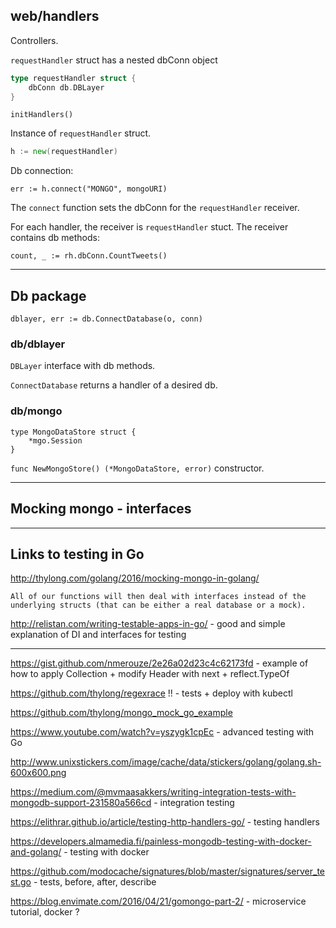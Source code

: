 ## web/handlers

Controllers.

`requestHandler` struct has a nested dbConn object

```go
type requestHandler struct {
	dbConn db.DBLayer
}
```

`initHandlers()`

Instance of `requestHandler` struct.

```go
h := new(requestHandler)
```

Db connection:

```
err := h.connect("MONGO", mongoURI)
```

The `connect` function sets the dbConn for the `requestHandler` receiver.

For each handler, the receiver is `requestHandler` stuct.
The receiver contains db methods:

```
count, _ := rh.dbConn.CountTweets()
```

----

## Db package

```
dblayer, err := db.ConnectDatabase(o, conn)
```

### db/dblayer

`DBLayer` interface with db methods.

`ConnectDatabase` returns a handler of a desired db.

### db/mongo

```
type MongoDataStore struct {
	*mgo.Session
}
```

`func NewMongoStore() (*MongoDataStore, error)` constructor.


---

## Mocking mongo - interfaces


---

## Links to testing in Go

http://thylong.com/golang/2016/mocking-mongo-in-golang/

    All of our functions will then deal with interfaces instead of the underlying structs (that can be either a real database or a mock).

http://relistan.com/writing-testable-apps-in-go/ - good and simple explanation of DI and interfaces for testing

---


https://gist.github.com/nmerouze/2e26a02d23c4c62173fd - example of how to apply Collection + modify Header with next + reflect.TypeOf

https://github.com/thylong/regexrace !! - tests + deploy with kubectl

https://github.com/thylong/mongo_mock_go_example

https://www.youtube.com/watch?v=yszygk1cpEc - advanced testing with Go

http://www.unixstickers.com/image/cache/data/stickers/golang/golang.sh-600x600.png

https://medium.com/@mvmaasakkers/writing-integration-tests-with-mongodb-support-231580a566cd - integration testing

https://elithrar.github.io/article/testing-http-handlers-go/ - testing handlers

https://developers.almamedia.fi/painless-mongodb-testing-with-docker-and-golang/ - testing with docker

https://github.com/modocache/signatures/blob/master/signatures/server_test.go - tests, before, after, describe

https://blog.envimate.com/2016/04/21/gomongo-part-2/ - microservice tutorial, docker ?